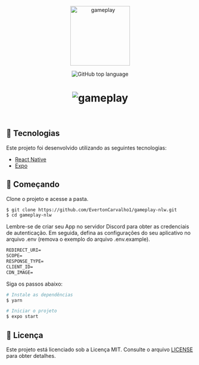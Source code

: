 <p align="center">
  <img alt="gameplay" src="https://user-images.githubusercontent.com/82480230/192576626-8fd4a3b7-d727-4b37-bb38-b6e3e6b0decc.png" width="160px">
</p>

<p align="center">
  <img alt="GitHub top language" src="https://img.shields.io/github/languages/top/EvertonCarvalho1/gameplay-nlw?color=991f36&labelColor=0D133D">
</p>

<h1 align="center">
    <img alt="gameplay" title="Gameplay" src="https://user-images.githubusercontent.com/82480230/192576991-2919df78-197e-4250-aa62-350523dffb22.png" />
</h1>

<br>

## 🧪 Tecnologias

Este projeto foi desenvolvido utilizando as seguintes tecnologias:
 
- [React Native](https://reactnative.dev/)
- [Expo](https://expo.io/)

## 🚀 Começando

Clone o projeto e acesse a pasta.

```bash
$ git clone https://github.com/EvertonCarvalho1/gameplay-nlw.git
$ cd gameplay-nlw
```

Lembre-se de criar seu App no servidor Discord para obter as credenciais de autenticação. Em seguida, defina as configurações do seu aplicativo no arquivo .env (remova o exemplo do arquivo .env.example).
 
 ```cl
REDIRECT_URI=
SCOPE=
RESPONSE_TYPE=
CLIENT_ID=
CDN_IMAGE=
```

Siga os passos abaixo:
```bash
# Instale as dependências
$ yarn

# Iniciar o projeto
$ expo start
```



## 📝 Licença

Este projeto está licenciado sob a Licença MIT. Consulte o arquivo [LICENSE](LICENSE.md) para obter detalhes.
